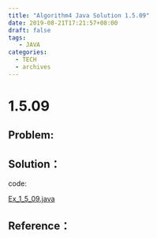 ```yaml
---
title: "Algorithm4 Java Solution 1.5.09"
date: 2019-08-21T17:21:57+08:00
draft: false
tags:
   - JAVA
categories:
  - TECH
  - archives
---
```



# 1.5.09

## Problem:


## Solution：

code:

[Ex_1_5_09.java](./Ex_1_5_09.java)


## Reference：


